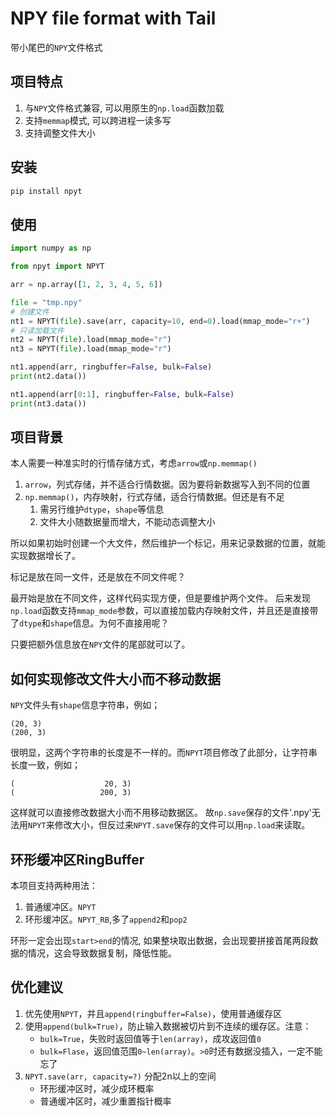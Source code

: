 # NPY file format with Tail

带小尾巴的`NPY`文件格式

## 项目特点

1. 与`NPY`文件格式兼容, 可以用原生的`np.load`函数加载
2. 支持`memmap`模式, 可以跨进程一读多写
3. 支持调整文件大小

## 安装

```bash
pip install npyt
```

## 使用

```python
import numpy as np

from npyt import NPYT

arr = np.array([1, 2, 3, 4, 5, 6])

file = "tmp.npy"
# 创建文件
nt1 = NPYT(file).save(arr, capacity=10, end=0).load(mmap_mode="r+")
# 只读加载文件
nt2 = NPYT(file).load(mmap_mode="r")
nt3 = NPYT(file).load(mmap_mode="r")

nt1.append(arr, ringbuffer=False, bulk=False)
print(nt2.data())

nt1.append(arr[0:1], ringbuffer=False, bulk=False)
print(nt3.data())

```

## 项目背景

本人需要一种准实时的行情存储方式，考虑`arrow`或`np.memmap()`

1. `arrow`，列式存储，并不适合行情数据。因为要将新数据写入到不同的位置
2. `np.memmap()`，内存映射，行式存储，适合行情数据。但还是有不足
    1. 需另行维护`dtype`，`shape`等信息
    2. 文件大小随数据量而增大，不能动态调整大小

所以如果初始时创建一个大文件，然后维护一个标记，用来记录数据的位置，就能实现数据增长了。

标记是放在同一文件，还是放在不同文件呢？

最开始是放在不同文件，这样代码实现方便，但是要维护两个文件。
后来发现`np.load`函数支持`mmap_mode`参数，可以直接加载内存映射文件，并且还是直接带了`dtype`和`shape`信息。为何不直接用呢？

只要把额外信息放在`NPY`文件的尾部就可以了。

## 如何实现修改文件大小而不移动数据

`NPY`文件头有`shape`信息字符串，例如；

```text
(20, 3)
(200, 3)
```

很明显，这两个字符串的长度是不一样的。而`NPYT`项目修改了此部分，让字符串长度一致，例如；

```text
(                    20, 3)
(                   200, 3)
```

这样就可以直接修改数据大小而不用移动数据区。
故`np.save`保存的文件'.npy'无法用`NPYT`来修改大小，但反过来`NPYT.save`保存的文件可以用`np.load`来读取。

## 环形缓冲区RingBuffer

本项目支持两种用法：

1. 普通缓冲区。`NPYT`
2. 环形缓冲区。`NPYT_RB`,多了`append2`和`pop2`

环形一定会出现`start>end`的情况, 如果整块取出数据，会出现要拼接首尾两段数据的情况，这会导致数据复制，降低性能。

## 优化建议

1. 优先使用`NPYT`，并且`append(ringbuffer=False)`，使用普通缓存区
2. 使用`append(bulk=True)`，防止输入数据被切片到不连续的缓存区。注意：
    - `bulk=True`，失败时返回值等于`len(array)`，成攻返回值`0`
    - `bulk=Flase`，返回值范围`0~len(array)`。`>0`时还有数据没插入，一定不能忘了
3. `NPYT.save(arr, capacity=?)` 分配2n以上的空间
    - 环形缓冲区时，减少成环概率
    - 普通缓冲区时，减少重置指针概率